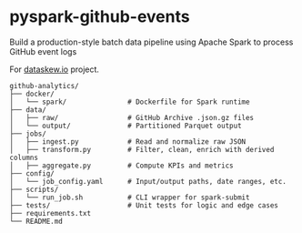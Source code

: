 # pyspark-github-events
Build a production-style batch data pipeline using Apache Spark to process GitHub event logs


For [dataskew.io](https://dataskew.io/projects/batch-processing-spark) project.

```
github-analytics/
├── docker/
│   └── spark/               # Dockerfile for Spark runtime
├── data/
│   ├── raw/                 # GitHub Archive .json.gz files
│   └── output/              # Partitioned Parquet output
├── jobs/
│   ├── ingest.py            # Read and normalize raw JSON
│   ├── transform.py         # Filter, clean, enrich with derived columns
│   ├── aggregate.py         # Compute KPIs and metrics
├── config/
│   └── job_config.yaml      # Input/output paths, date ranges, etc.
├── scripts/
│   └── run_job.sh           # CLI wrapper for spark-submit
├── tests/                   # Unit tests for logic and edge cases
├── requirements.txt
└── README.md
```
